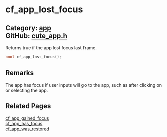 [](../header.md ':include')

# cf_app_lost_focus

Category: [app](/api_reference?id=app)  
GitHub: [cute_app.h](https://github.com/RandyGaul/cute_framework/blob/master/include/cute_app.h)  
---

Returns true if the app lost focus last frame.

```cpp
bool cf_app_lost_focus();
```

## Remarks

The app has focus if user inputs will go to the app, such as after clicking on or selecting the app.

## Related Pages

[cf_app_gained_focus](/app/cf_app_gained_focus.md)  
[cf_app_has_focus](/app/cf_app_has_focus.md)  
[cf_app_was_restored](/app/cf_app_was_restored.md)  
